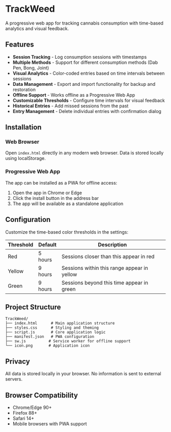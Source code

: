# TrackWeed

A progressive web app for tracking cannabis consumption with time-based analytics and visual feedback.

## Features

- **Session Tracking** - Log consumption sessions with timestamps
- **Multiple Methods** - Support for different consumption methods (Dab Pen, Bong, Joint)
- **Visual Analytics** - Color-coded entries based on time intervals between sessions
- **Data Management** - Export and import functionality for backup and restoration
- **Offline Support** - Works offline as a Progressive Web App
- **Customizable Thresholds** - Configure time intervals for visual feedback
- **Historical Entries** - Add missed sessions from the past
- **Entry Management** - Delete individual entries with confirmation dialog

## Installation

### Web Browser
Open `index.html` directly in any modern web browser. Data is stored locally using localStorage.

### Progressive Web App
The app can be installed as a PWA for offline access:
1. Open the app in Chrome or Edge
2. Click the install button in the address bar
3. The app will be available as a standalone application

## Configuration

Customize the time-based color thresholds in the settings:

| Threshold | Default | Description |
|-----------|---------|-------------|
| Red | 5 hours | Sessions closer than this appear in red |
| Yellow | 9 hours | Sessions within this range appear in yellow |
| Green | 9 hours | Sessions beyond this time appear in green |

## Project Structure

```
TrackWeed/
├── index.html      # Main application structure
├── styles.css      # Styling and theming
├── script.js       # Core application logic
├── manifest.json   # PWA configuration
├── sw.js          # Service worker for offline support
└── icon.png       # Application icon
```

## Privacy

All data is stored locally in your browser. No information is sent to external servers.

## Browser Compatibility

- Chrome/Edge 90+
- Firefox 88+
- Safari 14+
- Mobile browsers with PWA support
